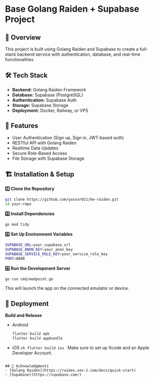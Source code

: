 # Base Golang Raiden + Supabase Project

## 🚀 Overview

This project is built using Golang Raiden and Supabase to create a full-stack backend service with authentication, database, and real-time functionalities.

## 🛠 Tech Stack

- **Backend:** Golang Raiden Framework
- **Database:** Supabase (PostgreSQL)
- **Authentication:** Supabase Auth
- **Storage:** Supabase Storage
- **Deployment:** Docker, Railway, or VPS

## 📌 Features

- User Authentication (Sign up, Sign in, JWT-based auth)
- RESTful API with Golang Raiden
- Realtime Data Updates
- Secure Role-Based Access
- File Storage with Supabase Storage

## 🏗 Installation & Setup

**1️⃣ Clone the Repository**

```sh
git clone https://github.com/yassar021/be-raiden.git
cd your-repo
```

**2️⃣ Install Dependencies**

```sh
go mod tidy
```

**3️⃣ Set Up Environment Variables**

```sh
SUPABASE_URL=your_supabase_url
SUPABASE_ANON_KEY=your_anon_key
SUPABASE_SERVICE_ROLE_KEY=your_service_role_key
PORT=8080
```

**4️⃣ Run the Development Server**

```sh
go run cmd/medpoint.go
```

This will launch the app on the connected emulator or device.

## 🚀 Deployment

**Build and Release**

- Android
  ```sh
  flutter build apk
  flutter build appbundle
  ```
- iOS
  `sh
    flutter build ios
    `
  Make sure to set up Xcode and an Apple Developer Account.

<!-- ## 📂 Project Structure
```bash
├── lib/
│   ├── main.dart
│   ├── screens/
│   ├── components/
│   ├── providers/
│   ├── services/
│   ├── utils/
├── assets/               # Static assets (images, fonts, etc.)
├── pubspec.yaml          # Flutter dependencies
└── README.md             # Project documentation -->

```

## 🙌 Acknowledgments
- [Golang Raiden](https://raiden.sev-2.com/docs/quick-start)
- [Supabase](https://supabase.com/)


```
